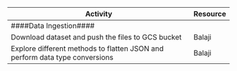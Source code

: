 Activity										|	Resource
-------------										|	------------
####Data Ingestion####									|			
Download dataset and push the files to GCS bucket					|	Balaji		
Explore different methods to flatten JSON and perform data type conversions 		|	Balaji		